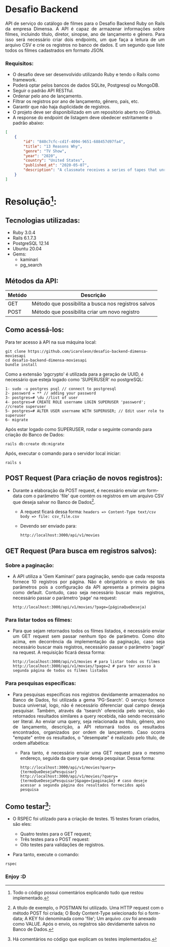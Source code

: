 # **Desafio Backend**

<p align="justify"> API de serviço do catálogo de filmes para o Desafio Backend Ruby on Rails da empresa Dimensa. A API é capaz de armazenar informações sobre filmes, incluindo título, diretor, sinopse, ano de lançamento e gênero. Para isso será necessário criar dois endpoints, um que faça a leitura de um arquivo CSV e crie os registros no banco de dados. E um segundo que liste todos os filmes cadastrados em formato JSON. </p align="justify">

### **Requisitos:**

- O desafio deve ser desenvolvido utilizando Ruby e tendo o Rails como framework.
- Poderá optar pelos bancos de dados SQLite, Postgresql ou MongoDB.
- Seguir o padrão API RESTful.
- Ordenar pelo ano de lançamento.
- Filtrar os registros por ano de lançamento, gênero, país, etc.
- Garantir que não haja duplicidade de registros.
- O projeto deve ser disponibilizado em um repositório aberto no GitHub.
- A response do endpoint de listagem deve obedecer estritamente o padrão abaixo:

```json
[
    {
        "id": "840c7cfc-cd1f-4094-9651-688457d97fa4",
        "title": "13 Reasons Why",
        "genre": "TV Show",
        "year": "2020",
        "country": "United States",
        "published_at": "2020-05-07",
        "description": "A classmate receives a series of tapes that unravel the mystery of her tragic choice."
    }
]
```

# **Resolução[^1]:**

## **Tecnologias utilizadas:**
- Ruby 3.0.4
- Rails 6.1.7.3
- PostgreSQL 12.14
- Ubuntu 20.04
- Gems:
  - kaminari
  - pg_search

## **Métodos da API:**

| Metódo | Descrição |
| ------------- | ------------- |
|  GET  |  Método que possibilita a busca nos registros salvos |
| POST  | Método que possibilita criar um novo registro  |

## Como acessá-los:

Para ter acesso à API na sua máquina local:

```
git clone https://github.com/icaroleon/desafio-backend-dimensa-moviesapi
cd desafio-backend-dimensa-moviesapi
bundle install
```
Como a extensão 'pgcrypto' é utilizada para a geração de UUID, é necessário que esteja logado como 'SUPERUSER' no postgreSQL: 
```
1- sudo -u postgres psql // connect to postgresql
2- password = ** // adding your password
3- postgres=# \du //list of user
4- postgres=# CREATE ROLE username LOGIN SUPERUSER 'password'; //create superuser
5- postgres=# ALTER USER username WITH SUPERUSER; // Edit user role to superuser
6- migrate
```
Após estar logado como SUPERUSER, rodar o seguinte comando para criação do Banco de Dados:
```
rails db:create db:migrate
```
Após, executar o comando para o servidor local iniciar:  
```
rails s
```

## **POST Request** (Para criação de novos registros):

- Durante a elaboração da POST request, é necessário enviar um form-data com o parâmetro 'file' que contém os registros em um arquivo CSV que deseja salvar no Banco de Dados[^2].
   - A request ficará dessa forma:
     `
     headers => Content-Type text/csv body => file: csv_file.csv
     `
   - Devendo ser enviado para:
   
     ```
     http://localhost:3000/api/v1/movies
     ```
   
## **GET Request** (Para busca em registros salvos):

### Sobre a paginação:

- <p align="justify">A API utiliza a 'Gem Kaminari' para paginação, sendo que cada resposta fornece 10 registros por página. Não é obrigatório o envio de tais parâmetros pois a configuração da API apresenta a primeira página como default. Contudo, caso seja necessário buscar mais registros, necessário passar o parâmetro 'page' na request:</p align="justify">

  ```
  http://localhost:3000/api/v1/movies/?page={páginaQueDeseja)
  ```

### Para listar todos os filmes:

- <p align="justify">Para que sejam retornados todos os filmes listados, é necessário enviar um GET request sem passar nenhum tipo de parâmetro. Como dito acima, em decorrência da implementação da paginação, caso seja necessário buscar mais registros, necessário passar o parâmetro 'page' na request. A requisição ficará dessa forma:</p align="justify">

  ```
  http://localhost:3000/api/v1/movies # para listar todos os filmes
  http://localhost:3000/api/v1/movies/?page=2 # para ter acesso à segunda página de todos os filmes listados
  ```

### Para pesquisas específicas:

- <p align="justify">Para pesquisas específicas nos registros devidamente armazenados no Banco de Dados, foi utilizada a gema 'PG-Search'. O serviço fornece busca universal, logo, não é necessário diferenciar qual campo deseja pesquisar. Também, através da 'tsearch' oferecida pelo serviço, são retornados resultados similares a query recebida, não sendo necessário ser literal. Ao enviar uma query, seja relacionada ao título, gênero, ano de lançamento, descrição, a API retornará todos os resultados encontrados, organizados por ordem de lançamento. Caso ocorra "empate" entre os resultados, o "desempate" é realizado pelo título, de ordem alfabética:</p align="justify">

  - <p align="justify">Para tanto, é necessário enviar uma GET request para o mesmo endereço, seguida da query que deseja pesquisar. Dessa forma: </p align="justify">
  
    ```
    http://localhost:3000/api/v1/movies?query={termoQueDesejaPesquisar}
    http://localhost:3000/api/v1/movies/?query={termoQueDesejaPesquisar}&page={paginação} # caso deseje acessar a segunda página dos resultados fornecidos após pesquisa
    ```

## **Como testar[^3]:**

- O RSPEC foi utilzado para a criação de testes. 15 testes foram criados, são eles:
  - Quatro testes para o GET request;
  - Três testes para o POST request:
  - Oito testes para validações de registros.
    
- Para tanto, execute o comando:

```
rspec
```
### **Enjoy :D**

[^1]: Todo o código possui comentários explicando tudo que restou implementado.
[^2]: A título de exemplo, o POSTMAN foi utilizado. Uma HTTP request com o método POST foi criada; O Body Content-Type selecionado foi o form-data; A KEY foi denominada como 'file'; Um arquivo .csv foi anexado como VALUE. Após o envio, os registros são devidamente salvos no Banco de Dados.
[^3]: Há comentários no código que explicam os testes implementados.
